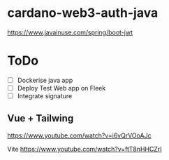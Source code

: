 # cardano-web3-auth-java

https://www.javainuse.com/spring/boot-jwt

# ToDo

* [ ] Dockerise java app
* [ ] Deploy Test Web app on Fleek
* [ ] Integrate signature

## Vue + Tailwing

https://www.youtube.com/watch?v=i6vQrVOoAJc

Vite
https://www.youtube.com/watch?v=ftT8nHHCZrI
